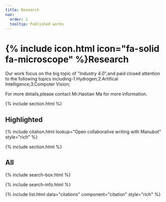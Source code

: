 ```yaml
---
title: Research
nav:
  order: 1
  tooltip: Published works
---
```


# {% include icon.html icon="fa-solid fa-microscope" %}Research

Our work focus on the big topic of "Industry 4.0",and paid closed attention to the following topics including-1.Hydrogen;2.Artifical Intelligence;3.Computer Vision;

For more details,please contact Mr.Haotian Ma for more information.

{% include section.html %}

## Highlighted

{% include citation.html lookup="Open collaborative writing with Manubot" style="rich" %}

{% include section.html %}

## All

{% include search-box.html %}

{% include search-info.html %}

{% include list.html data="citations" component="citation" style="rich" %}
